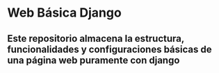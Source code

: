 # Web Básica Django

## Este repositorio almacena la estructura, funcionalidades y configuraciones básicas de una página web puramente con django
